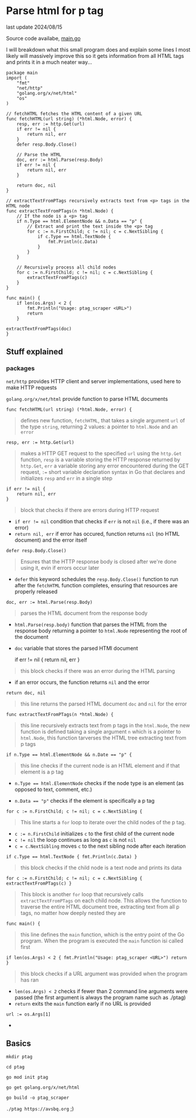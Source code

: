 # Parse html for p tag

last update 2024/08/15

Source code availabe, [main.go](main.go)

I will breakdown what this small program does and explain some lines
I most likely will massively improve this so it gets information from all HTML tags and prints it in a much neater way...

	package main
	import (
		"fmt"
		"net/http"
		"golang.org/x/net/html"
		"os"
	)

	// fetchHTML fetches the HTML content of a given URL
	func fetchHTML(url string) (*html.Node, error) {
		resp, err := http.Get(url)
		if err != nil {
			return nil, err
		}
		defer resp.Body.Close()

		// Parse the HTML
		doc, err := html.Parse(resp.Body)
		if err != nil {
			return nil, err
		}

		return doc, nil
	}

	// extractTextFromPTags recursively extracts text from <p> tags in the HTML node
	func extractTextFromPTags(n *html.Node) {
		// If the node is a <p> tag
		if n.Type == html.ElementNode && n.Data == "p" {
			// Extract and print the text inside the <p> tag
			for c := n.FirstChild; c != nil; c = c.NextSibling {
				if c.Type == html.TextNode {
					fmt.Println(c.Data)
				}
			}
		}

		// Recursively process all child nodes
		for c := n.FirstChild; c != nil; c = c.NextSibling {
			extractTextFromPTags(c)
		}
	}

	func main() {
		if len(os.Args) < 2 {
			fmt.Println("Usage: ptag_scraper <URL>")
			return
		}

	extractTextFromPTags(doc)
	}


## Stuff explained

### packages

`net/http` provides HTTP client and server implementations, used here to make HTTP requests

`golang.org/x/net/html` provide function to parse HTML documents

`func fetchHTML(url string) (*html.Node, error) {`

> defines new function, `fetchHTML`, that takes a single argument `url` of the type `string`, returning 2 values: a pointer to `html.Node` and an `error`

`resp, err := http.Get(url)`

> makes a HTTP GET request to the specified `url` using the `http.Get` function, `resp` is a variable storing the HTTP response returned by `http.Get`, `err` a variable storing any error encountered during the GET request, `:=` short variable declaration syntax in Go that declares and initializes `resp` and `err` in a single step

	if err != nil {
		return nil, err
	}


> block that checks if there are errors during HTTP request

- `if err != nil` condition that checks if `err` is not `nil` (i.e., if there was an error)
- `return nil, err` if error has occured, function returns `nil` (no HTML document) and the error itself

`defer resp.Body.Close()`

> Ensures that the HTTP response body is closed after we're done using it, evin if errors occur later

- `defer` this keyword schedules the `resp.Body.Close()` function to run after the `fetchHTML` function completes, ensuring that resources are properly released

`doc, err := html.Parse(resp.Body)`

> parses the HTML document from the response body

- `html.Parse(resp.body)` function that parses the HTML from the response body returning a pointer to `html.Node` representing the root of the document
- `doc` variable that stores the parsed HTMl document

	if err != nil {
		return nil, err
	}

> this block checks if there was an error during the HTML parsing

- if an error occurs, the function returns `nil` and the error

`return doc, nil`

> this line returns the parsed HTML document `doc` and `nil` for the error

`func extractTextFromPTags(n *html.Node) {`

> this line recursively extracts text from p tags in the `html.Node`, the new function is defined taking a single argument `n` which is a pointer to `html.Node`, this function tarverses the HTML tree extracting text from p tags

`if n.Type == html.ElementNode && n.Date == "p" {`

> this line checks if the current node is an HTML element and if that element is a p tag

- `n.Type == html.ElementNode` checks if the node type is an element (as opposed to text, comment, etc.)

- `n.Data == "p"` checks if the element is specifically a p tag

`for c := n.FirstChild; c != nil; c = c.NextSibling {`

> This line starts a `for` loop to iterate over the child nodes of the p tag.

- `c := n.FirstChild` initializes `c` to the first child of the current node
- `c != nil` the loop continues as long as `c` is not `nil`
- `c = c.NextSibling` moves `c` to the next sibling node after each iteration

`if c.Type == html.TextNode { fmt.Println(c.Data) }`

> this block checks if the child node is a text node and prints its data

`for c := n.FirstChild; c != nil; c = c.NextSibling { extractTextFromPTags(c) }`

> This block is another `for` loop that recursively calls `extractTextFromPTags` on each child node. This allows the function to traverse the entire HTML document tree, extracting text from all p tags, no matter  how deeply nested they are

`func main() {`

> this line defines the `main` function, which is the entry point of the Go program. When the program is executed the `main` function isi called first

` if len(os.Args) < 2 { fmt.Println("Usage: ptag_scraper <URL>") return } `

> this block checks if a URL argument was provided when the program has ran

- `len(os.Args) < 2` checks if fewer than 2 command line arguments were passed (the first argument is always the program name such as ./ptag)
- `return` exits the `main` function early if no URL is provided

`url := os.Args[1]`

- 

## Basics

`mkdir ptag`

`cd ptag`

`go mod init ptag`

`go get golang.org/x/net/html`

`go build -o ptag_scraper`

`./ptag https://avsbq.org` ;)

